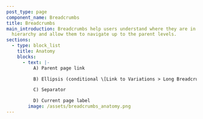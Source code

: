 ```yaml
---
post_type: page
component_name: Breadcrumbs
title: Breadcrumbs
main_introduction: Breadcrumbs help users understand where they are in a nested
  hierarchy and allow them to navigate up to the parent levels.
sections:
  - type: block_list
    title: Anatomy
    blocks:
      - text: |-
          A) Parent page link

          B) Ellipsis (conditional \[Link to Variations > Long Breadcrumbs])

          C) Separator

          D) Current page label
        image: /assets/breadcrumbs_anatomy.png
---
```

